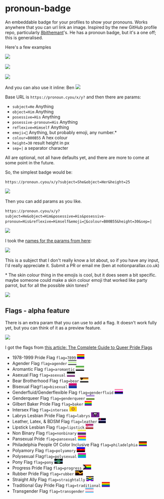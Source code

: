 # pronoun-badge

An embeddable badge for your profiles to show your pronouns. Works anywhere that you can url link an image. Inspired by the new GitHub profile repo, particularly [8bithemant](https://github.com/8bithemant/8bithemant)'s. He has a pronoun badge, but it's a one off; this is generalised.

Here's a few examples

![](https://pronoun.cyou/x/y?subject=He&object=Him&posessive=His&posessive-pronoun=His&reflexive=Himself&emoji=👫&colour=B00B55&height=30&sep=|)

![](https://pronoun.cyou/x/y?subject=She&object=Her&posessive=Hers&posessive-pronoun=Hers&reflexive=Herself&emoji=👫👩🏼‍🤝‍👩🏻&colour=05968c&height=30&sep=⋆)

![](https://pronoun.cyou/x/y?subject=She&object=Her&posessive=Hers&height=20)

And you can also use it inline: Ben ![](https://pronoun.cyou/x/y?subject=He&object=Him&height=20)

Base URL is `https://pronoun.cyou/x/y?` and then there are params:

- `subject=He` Anything
- `object=Him` Anything
- `posessive=His` Anything
- `posessive-pronoun=His` Anything
- `reflexive=Himself` Anything
- `emoji=👫` Anything, but probably emoji, any number.\*
- `colour=B00B55` A hex colour
- `height=30` result height in px
- `sep=|` a separator character

All are optional, not all have defaults yet, and there are more to come at some point in the future.

So, the simplest badge would be:

`https://pronoun.cyou/x/y?subject=She&object=Her&height=25`

![](https://pronoun.cyou/x/y?subject=She&object=Her)

Then you can add params as you like.

`https://pronoun.cyou/x/y?subject=He&object=Him&posessive=His&posessive-pronoun=His&reflexive=Himself&emoji=👫&colour=B00B55&height=30&sep=|`

![](https://pronoun.cyou/x/y?subject=He&object=Him&posessive=His&posessive-pronoun=His&reflexive=Himself&emoji=👫&colour=B00B55&height=30&sep=|)

I took the [names for the params from here](https://uwm.edu/lgbtrc/support/gender-pronouns/):

![](https://uwm.edu/lgbtrc/wp-content/uploads/sites/162/2016/04/Pronoun-cards-2016-01-768x439.png)

This is a subject that I don't really know a lot about, so if you have any input, I'd really appreciate it. Submit a PR or email me (ben at notionparallax.co.uk)

\* The skin colour thing in the emojis is cool, but it does seem a bit specific. maybe someone could make a skin colour emoji that worked like party parrot, but for all the possible skin tones?

![](https://cultofthepartyparrot.com/parrots/hd/parrot.gif)

## Flags - alpha feature

There is an extra param that you can use to add a flag. It doesn't work fully yet, but you can think of it as a preview feature.

![](https://pronoun.cyou/x/y?subject=She&object=Her&posessive=Hers&posessive-pronoun=Hers&reflexive=Herself&emoji=👩🏾‍🤝‍👩🏽✊&colour=B00B55&height=30&sep=%20|%20&flag=straightally)

I got the flags from [this article: The Complete Guide to Queer Pride Flags](https://www.pride.com/pride/2018/6/13/complete-guide-queer-pride-flags-0)

<style>

li img {height:1rem;}

</style>

- 1978-1999 Pride Flag `flag=7899` ![](https://raw.githubusercontent.com/notionparallax/pronoun-badge/master/public/flags/7899.jpg)
- Agender Flag `flag=agender` ![](https://raw.githubusercontent.com/notionparallax/pronoun-badge/master/public/flags/Agender.jpg)
- Aromantic Flag `flag=aromantic` ![](https://raw.githubusercontent.com/notionparallax/pronoun-badge/master/public/flags/Aromantic.jpg)
- Asexual Flag `flag=asexual` ![](https://raw.githubusercontent.com/notionparallax/pronoun-badge/master/public/flags/Asexual.jpg)
- Bear Brotherhood Flag `flag=bear` ![](https://raw.githubusercontent.com/notionparallax/pronoun-badge/master/public/flags/Bear.png)
- Bisexual Flag`flag=bisexual` ![](https://raw.githubusercontent.com/notionparallax/pronoun-badge/master/public/flags/Bisexual.jpg)
- Genderfluid/Genderflexible Flag `flag=genderfluid` ![](https://raw.githubusercontent.com/notionparallax/pronoun-badge/master/public/flags/Genderfluid.jpg)
- Genderqueer Flag `flag=genderqueer` ![](https://raw.githubusercontent.com/notionparallax/pronoun-badge/master/public/flags/Genderqueer.jpg)
- Gilbert Baker Pride Flag `flag=baker` ![](https://raw.githubusercontent.com/notionparallax/pronoun-badge/master/public/flags/Baker.jpg)
- Intersex Flag `flag=intersex` ![](https://raw.githubusercontent.com/notionparallax/pronoun-badge/master/public/flags/Intersex.png)
- Labrys Lesbian Pride Flag `flag=labrys` ![](https://raw.githubusercontent.com/notionparallax/pronoun-badge/master/public/flags/Labrys.jpg)
- Leather, Latex, & BDSM Flag `flag=leather` ![](https://raw.githubusercontent.com/notionparallax/pronoun-badge/master/public/flags/Leather.png)
- Lipstick Lesbian Flag `flag=lipstick` ![](https://raw.githubusercontent.com/notionparallax/pronoun-badge/master/public/flags/Lipstick.jpg)
- Non Binary Flag `flag=nonbinary` ![](https://raw.githubusercontent.com/notionparallax/pronoun-badge/master/public/flags/NonBinary.jpg)
- Pansexual Pride `flag=pansexual` ![](https://raw.githubusercontent.com/notionparallax/pronoun-badge/master/public/flags/Pansexual.jpg)
- Philadelphia People Of Color Inclusive Flag `flag=philadelphia` ![](https://raw.githubusercontent.com/notionparallax/pronoun-badge/master/public/flags/Philadelphia.jpg)
- Polyamory Flag `flag=polyamory` ![](https://raw.githubusercontent.com/notionparallax/pronoun-badge/master/public/flags/Polyamory.png)
- Polysexual Flag`flag=polysexual` ![](https://raw.githubusercontent.com/notionparallax/pronoun-badge/master/public/flags/Polysexual.png)
- Pony Flag `flag=pony` ![](https://raw.githubusercontent.com/notionparallax/pronoun-badge/master/public/flags/Pony.jpg)
- Progress Pride Flag `flag=progress` ![](https://raw.githubusercontent.com/notionparallax/pronoun-badge/master/public/flags/Progress.jpg)
- Rubber Pride Flag `flag=rubber` ![](https://raw.githubusercontent.com/notionparallax/pronoun-badge/master/public/flags/Rubber.png)
- Straight Ally Flag `flag=straightally` ![](https://raw.githubusercontent.com/notionparallax/pronoun-badge/master/public/flags/StraightAlly.jpg)
- Traditional Gay Pride Flag `flag=traditional` ![](https://raw.githubusercontent.com/notionparallax/pronoun-badge/master/public/flags/Traditional.jpg)
- Transgender Flag `flag=transgender` ![](https://raw.githubusercontent.com/notionparallax/pronoun-badge/master/public/flags/Transgender.jpg)
